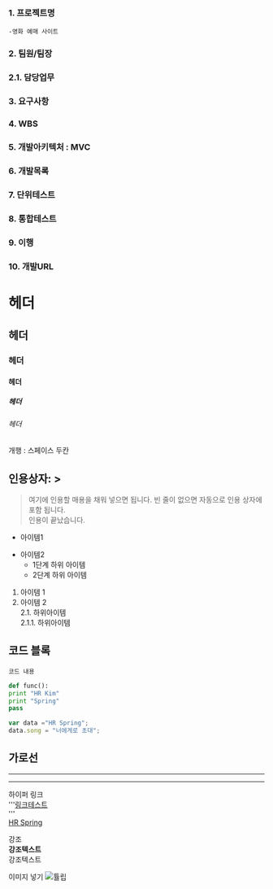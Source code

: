 ### 1. 프로젝트명
    -영화 예매 사이트

### 2. 팀원/팀장

### 2.1. 담당업무

### 3. 요구사항

### 4. WBS

### 5. 개발아키텍처 : MVC

### 6. 개발목록

### 7. 단위테스트

### 8. 통합테스트

### 9. 이행

### 10. 개발URL

# 헤더
## 헤더
### 헤더
#### 헤더
##### 헤더
###### 헤더

개행 : 스페이스 두칸

## 인용상자: >
> 여기에 인용할 매용을 채워 넣으면 됩니다.
빈 줄이 없으면 자동으로 인용 상자에 포함 됩니다.  
인용이 끝났습니다.

- 아이템1
+ 아이템2
  - 1단계 하위 아이템
  * 2단계 하위 아이템

1. 아이템 1  
2. 아이템 2  
    2.1. 하위아이템  
      2.1.1. 하위아이템  
      
## 코드 블록
``` 프로그래밍 언어이름
코드 내용
```

```python
def func():
print "HR Kim"
print "Spring"
pass
```

```javascript
var data ="HR Spring";
data.song = "너에게로 초대";
```

가로선
---
***
----------

하이퍼 링크  
'''[링크테스트](URL "설명")  
'''  
[HR Spring](https://cafe.naver.com/kndjang "SIST 강북 스프링")  

강조  
__강조텍스트__  
강조텍스트  

이미지 넣기
![튤립](https://github.com/HYKim8/eHRGit0101/blob/master/eHRGit0101/src/gettyimages.jpg,"이미지설명")
